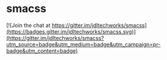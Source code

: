 # smacss

[![Join the chat at https://gitter.im/jdltechworks/smacss](https://badges.gitter.im/jdltechworks/smacss.svg)](https://gitter.im/jdltechworks/smacss?utm_source=badge&utm_medium=badge&utm_campaign=pr-badge&utm_content=badge)
